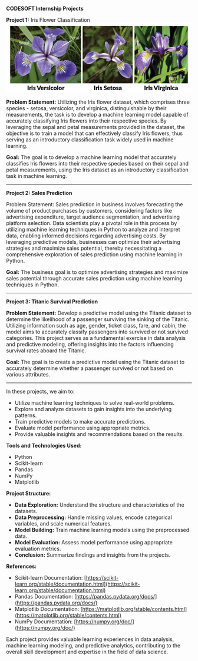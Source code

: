  **CODESOFT Internship Projects**

 **Project 1:** Iris Flower Classification
![alt text](image.png)

**Problem Statement:**
Utilizing the Iris flower dataset, which comprises three species - setosa, versicolor, and virginica, distinguishable by their measurements, the task is to develop a machine learning model capable of accurately classifying Iris flowers into their respective species. By leveraging the sepal and petal measurements provided in the dataset, the objective is to train a model that can effectively classify Iris flowers, thus serving as an introductory classification task widely used in machine learning.

 **Goal:**
The goal is to develop a machine learning model that accurately classifies Iris flowers into their respective species based on their sepal and petal measurements, using the Iris dataset as an introductory classification task in machine learning.


---

**Project 2: Sales Prediction**

Problem Statement:
Sales prediction in business involves forecasting the volume of product purchases by customers, considering factors like advertising expenditure, target audience segmentation, and advertising platform selection. Data scientists play a pivotal role in this process by utilizing machine learning techniques in Python to analyze and interpret data, enabling informed decisions regarding advertising costs. By leveraging predictive models, businesses can optimize their advertising strategies and maximize sales potential, thereby necessitating a comprehensive exploration of sales prediction using machine learning in Python.

**Goal:**
The business goal is to optimize advertising strategies and maximize sales potential through accurate sales prediction using machine learning techniques in Python.

---

 **Project 3: Titanic Survival Prediction**

 **Problem Statement:**
Develop a predictive model using the Titanic dataset to determine the likelihood of a passenger surviving the sinking of the Titanic. Utilizing information such as age, gender, ticket class, fare, and cabin, the model aims to accurately classify passengers into survived or not survived categories. This project serves as a fundamental exercise in data analysis and predictive modeling, offering insights into the factors influencing survival rates aboard the Titanic.

 **Goal:**
The goal is to create a predictive model using the Titanic dataset to accurately determine whether a passenger survived or not based on various attributes.

---

In these projects, we aim to:
- Utilize machine learning techniques to solve real-world problems.
- Explore and analyze datasets to gain insights into the underlying patterns.
- Train predictive models to make accurate predictions.
- Evaluate model performance using appropriate metrics.
- Provide valuable insights and recommendations based on the results.

**Tools and Technologies Used:**
- Python
- Scikit-learn
- Pandas
- NumPy
- Matplotlib

**Project Structure:**
- **Data Exploration:** Understand the structure and characteristics of the datasets.
- **Data Preprocessing:** Handle missing values, encode categorical variables, and scale numerical features.
- **Model Building:** Train machine learning models using the preprocessed data.
- **Model Evaluation:** Assess model performance using appropriate evaluation metrics.
- **Conclusion:** Summarize findings and insights from the projects.

**References:**
- Scikit-learn Documentation: [https://scikit-learn.org/stable/documentation.html](https://scikit-learn.org/stable/documentation.html)
- Pandas Documentation: [https://pandas.pydata.org/docs/](https://pandas.pydata.org/docs/)
- Matplotlib Documentation: [https://matplotlib.org/stable/contents.html](https://matplotlib.org/stable/contents.html)
- NumPy Documentation: [https://numpy.org/doc/](https://numpy.org/doc/)

Each project provides valuable learning experiences in data analysis, machine learning modeling, and predictive analytics, contributing to the overall skill development and expertise in the field of data science.
